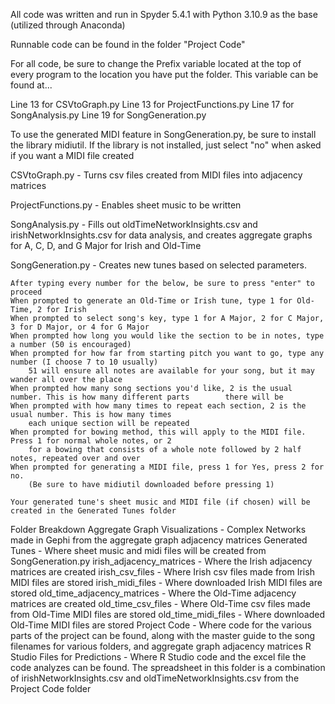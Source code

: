 All code was written and run in Spyder 5.4.1 with Python 3.10.9 as the base (utilized through Anaconda)

Runnable code can be found in the folder "Project Code"

For all code, be sure to change the Prefix variable located at the top of every program to the location
you have put the folder. This variable can be found at...

Line 13 for CSVtoGraph.py
Line 13 for ProjectFunctions.py
Line 17 for SongAnalysis.py
Line 19 for SongGeneration.py

To use the generated MIDI feature in SongGeneration.py, be sure to install the library midiutil. If the library
is not installed, just select "no" when asked if you want a MIDI file created

CSVtoGraph.py - Turns csv files created from MIDI files into adjacency matrices

ProjectFunctions.py - Enables sheet music to be written

SongAnalysis.py - Fills out oldTimeNetworkInsights.csv and irishNetworkInsights.csv for data analysis, and creates
		aggregate graphs for A, C, D, and G Major for Irish and Old-Time

SongGeneration.py - Creates new tunes based on selected parameters.
	
	After typing every number for the below, be sure to press "enter" to proceed
	When prompted to generate an Old-Time or Irish tune, type 1 for Old-Time, 2 for Irish
	When prompted to select song's key, type 1 for A Major, 2 for C Major, 3 for D Major, or 4 for G Major
	When prompted how long you would like the section to be in notes, type a number (50 is encouraged)
	When prompted for how far from starting pitch you want to go, type any number (I choose 7 to 10 usually)
		51 will ensure all notes are available for your song, but it may wander all over the place
	When prompted how many song sections you'd like, 2 is the usual number. This is how many different parts 		there will be
	When prompted with how many times to repeat each section, 2 is the usual number. This is how many times
		each unique section will be repeated
	When prompted for bowing method, this will apply to the MIDI file. Press 1 for normal whole notes, or 2
		for a bowing that consists of a whole note followed by 2 half notes, repeated over and over
	When prompted for generating a MIDI file, press 1 for Yes, press 2 for no.
		(Be sure to have midiutil downloaded before pressing 1)

	Your generated tune's sheet music and MIDI file (if chosen) will be created in the Generated Tunes folder


Folder Breakdown
	Aggregate Graph Visualizations - Complex Networks made in Gephi from the aggregate graph adjacency matrices
	Generated Tunes - Where sheet music and midi files will be created from SongGeneration.py
	irish_adjacency_matrices - Where the Irish adjacency matrices are created
	irish_csv_files - Where Irish csv files made from Irish MIDI files are stored
	irish_midi_files - Where downloaded Irish MIDI files are stored
	old_time_adjacency_matrices - Where the Old-Time adjacency matrices are created
	old_time_csv_files - Where Old-Time csv files made from Old-Time MIDI files are stored
	old_time_midi_files - Where downloaded Old-Time MIDI files are stored
	Project Code - Where code for the various parts of the project can be found, along with the master guide
		to the song filenames for various folders, and aggregate graph adjacency matrices
	R Studio Files for Predictions - Where R Studio code and the excel file the code analyzes can be found.
		The spreadsheet in this folder is a combination of irishNetworkInsights.csv and 
		oldTimeNetworkInsights.csv from the Project Code folder
